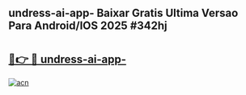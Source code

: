 ## undress-ai-app- Baixar Gratis Ultima Versao Para Android/IOS 2025 #342hj

# <h2><a href="https://ainizakaria.my?title=undress-ai-app-&ref=20M">🔗👉 🔴 undress-ai-app-</a></h2>

[![acn](https://github.com/user-attachments/assets/0f9c940e-d8b0-45ae-aac7-cd30a18b3e1c)](https://ainizakaria.my?title=undress-ai-app-&ref=20M)

